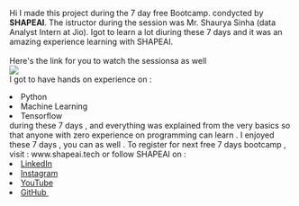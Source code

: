 Hi I made this project during the 7 day free Bootcamp. condycted by <b> SHAPEAI</b>.
The istructor during the session  was Mr. Shaurya Sinha (data Analyst Intern at Jio). Igot to
learn a lot diuring these 7 days and it was an amazing experience learning with SHAPEAI.
<br><br>
Here's the link for you to watch the sessionsa as well 
<br>
<a href="https://www.youtube.com/playlist?list=PL7zl8TDRnbulNEA-59W7wWgCWE8LEOD6h">
<img src ="https://github.com/ShapeAI/PYTHON-AND-DATA-ANALYTICS/blob/main/YOUTUBE%20THUMBNAIL-5.png"> </a>
<br> I got to have hands on experience on :
<li> Python
<li> Machine Learning 
<li> Tensorflow
<br> during these 7 days , and everything was explained from the very basics so that
anyone with zero experience on programming can learn .
I enjoyed these 7 days , you can as well . To register for next free 7 days bootcamp , visit :
<a herf=
"https://www.shapeai.tech" > www.shapeai.tech</a> 
or follow SHAPEAI on :

<li><a href = 
" https://in. linkedin.com/company/shapeai">LinkedIn </a> 
<li> <a href =
" https://www.instagram.com/devtown.in/">Instagram </a> 
<li><a href = 
" https://www.youtube.com/channel/UCTUvDLTW9meuDXWcbmISPdA">YouTube </a> 
<li> <a href = 
" https://github.com/shapeai">GitHub </a>
